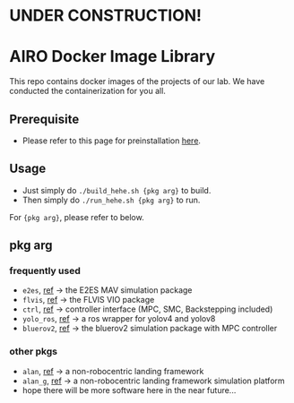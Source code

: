 # UNDER CONSTRUCTION!



# AIRO Docker Image Library
This repo contains docker images of the projects of our lab. We have conducted the containerization for you all. 

## Prerequisite
- Please refer to this page for preinstallation [here](https://github.com/HKPolyU-UAV/docker_practice).

## Usage
- Just simply do ```./build_hehe.sh {pkg arg}``` to build.
- Then simply do ```./run_hehe.sh {pkg arg}``` to run.

For ```{pkg arg}```, please refer to below.

## pkg arg
### frequently used
- ```e2es```, [ref]() -> the E2ES MAV simulation package
- ```flvis```, [ref]() -> the FLVIS VIO package
- ```ctrl```, [ref]() -> controller interface (MPC, SMC, Backstepping included)
- ```yolo_ros```, [ref]() -> a ros wrapper for yolov4 and yolov8
- ```bluerov2```, [ref]() -> the bluerov2 simulation package with MPC controller

### other pkgs
- ```alan```, [ref]() -> a non-robocentric landing framework
- ```alan_g```, [ref]() -> a non-robocentric landing framework simulation platform
- hope there will be more software here in the near future...